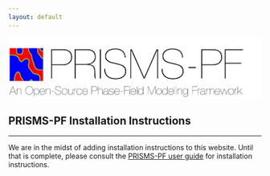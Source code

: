 ```yaml
---
layout: default
---
```


[![PRISMS-PF Logo](../assets/logo.png)](https://prisms-center.github.io/phaseField/)

## PRISMS-PF Installation Instructions
***
We are in the midst of adding installation instructions to this website. Until that is complete, please consult the [PRISMS-PF user guide](https://github.com/prisms-center/phaseField/raw/master/prismspf_user_guide.pdf) for installation instructions.
